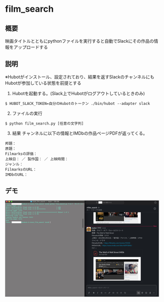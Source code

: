 # film_search
## 概要
映画タイトルとともにpythonファイルを実行すると自動でSlackにその作品の情報をアップロードする

## 説明
※Hubotがインストール、設定されており、結果を返すSlackのチャンネルにもHubotが参加している状態を前提とする
1. Hubotを起動する。(Slack上でHubotがログアウトしているときのみ)
```
$ HUBOT_SLACK_TOKEN=自分のHubotのトークン ./bin/hubot --adapter slack
```
2. ファイルの実行
```
$ python film_search.py [任意の文字列]
```
3. 結果
チャンネルに以下の情報とIMDbの作品ページPDFが返ってくる。
```
邦題：
原題：
Filmarksの評価：
上映日： ／ 製作国： ／ 上映時間：
ジャンル：
FilmarksのURL：
IMDbのURL：
```
## デモ
![実行例](https://github.com/hypknot74/film_search/blob/master/result.jpeg)
